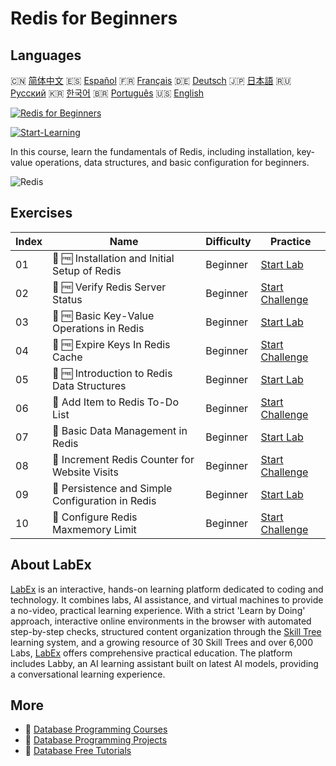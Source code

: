 # Redis for Beginners

## Languages

🇨🇳 [简体中文](README_zh.md) 🇪🇸 [Español](README_es.md) 🇫🇷 [Français](README_fr.md) 🇩🇪 [Deutsch](README_de.md) 🇯🇵 [日本語](README_ja.md) 🇷🇺 [Русский](README_ru.md) 🇰🇷 [한국어](README_ko.md) 🇧🇷 [Português](README_pt.md) 🇺🇸 [English](README.md) 

[![Redis for Beginners](https://cover-creator.labex.io/redis-for-beginners.png)](https://labex.io/courses/redis-for-beginners)

[![Start-Learning](https://img.shields.io/badge/Start-Learning-whitesmoke?style=for-the-badge)](https://labex.io/courses/redis-for-beginners)

In this course, learn the fundamentals of Redis, including installation, key-value operations, data structures, and basic configuration for beginners.

![Redis](https://img.shields.io/badge/Redis-whitesmoke?style=for-the-badge&logo=redis)


## Exercises

|   Index | Name                                              | Difficulty   | Practice                                                                                                                                               |
|---------|---------------------------------------------------|--------------|--------------------------------------------------------------------------------------------------------------------------------------------------------|
|      01 | 🧩 🆓 Installation and Initial Setup of Redis     | Beginner     | <a target='_blank' href='https://labex.io/labs/redis-installation-and-initial-setup-of-redis-552075?course=redis-for-beginners'>Start Lab</a>          |
|      02 | 🎯 🆓 Verify Redis Server Status                  | Beginner     | <a target='_blank' href='https://labex.io/labs/redis-verify-redis-server-status-552152?course=redis-for-beginners'>Start Challenge</a>                 |
|      03 | 🧩 🆓 Basic Key-Value Operations in Redis         | Beginner     | <a target='_blank' href='https://labex.io/labs/redis-basic-key-value-operations-in-redis-552077?course=redis-for-beginners'>Start Lab</a>              |
|      04 | 🎯 🆓 Expire Keys In Redis Cache                  | Beginner     | <a target='_blank' href='https://labex.io/labs/redis-expire-keys-in-redis-cache-552156?course=redis-for-beginners'>Start Challenge</a>                 |
|      05 | 🧩 🆓 Introduction to Redis Data Structures       | Beginner     | <a target='_blank' href='https://labex.io/labs/redis-introduction-to-redis-data-structures-552078?course=redis-for-beginners'>Start Lab</a>            |
|      06 | 🎯  Add Item to Redis To-Do List                  | Beginner     | <a target='_blank' href='https://labex.io/labs/redis-add-item-to-redis-to-do-list-552161?course=redis-for-beginners'>Start Challenge</a>               |
|      07 | 🧩  Basic Data Management in Redis                | Beginner     | <a target='_blank' href='https://labex.io/labs/redis-basic-data-management-in-redis-552076?course=redis-for-beginners'>Start Lab</a>                   |
|      08 | 🎯  Increment Redis Counter for Website Visits    | Beginner     | <a target='_blank' href='https://labex.io/labs/redis-increment-redis-counter-for-website-visits-552163?course=redis-for-beginners'>Start Challenge</a> |
|      09 | 🧩  Persistence and Simple Configuration in Redis | Beginner     | <a target='_blank' href='https://labex.io/labs/redis-persistence-and-simple-configuration-in-redis-552079?course=redis-for-beginners'>Start Lab</a>    |
|      10 | 🎯  Configure Redis Maxmemory Limit               | Beginner     | <a target='_blank' href='https://labex.io/labs/redis-configure-redis-maxmemory-limit-552162?course=redis-for-beginners'>Start Challenge</a>            |

## About LabEx

[LabEx](https://labex.io) is an interactive, hands-on learning platform dedicated to coding and technology. It combines labs, AI assistance, and virtual machines to provide a no-video, practical learning experience. With a strict 'Learn by Doing' approach, interactive online environments in the browser with automated step-by-step checks, structured content organization through the [Skill Tree](https://labex.io/learn) learning system, and a growing resource of 30 Skill Trees and over 6,000 Labs, [LabEx](https://labex.io) offers comprehensive practical education. The platform includes Labby, an AI learning assistant built on latest AI models, providing a conversational learning experience.

## More

- 🔗 [Database Programming Courses](https://github.com/labex-labs/awesome-programming-courses)
- 🔗 [Database Programming Projects](https://github.com/labex-labs/awesome-programming-projects)
- 🔗 [Database Free Tutorials](https://github.com/labex-labs/database-free-tutorials)

